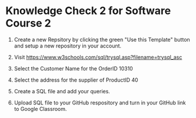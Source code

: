# Knowledge Check 2 for Software Course 2


1. Create a new Repsitory by clicking the green "Use this Template" button and setup a new repository in your account.

2. Visit https://www.w3schools.com/sql/trysql.asp?filename=trysql_asc

3. Select the Customer Name for the OrderID 10310

4. Select the address for the supplier of ProductID 40

5. Create a SQL file and add your queries.

6. Upload SQL file to your GitHub respository and turn in your GitHub link to Google Classroom.
